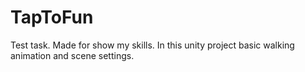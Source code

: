 # TapToFun
Test task.
Made for show my skills.
In this unity project basic walking animation and scene settings.
